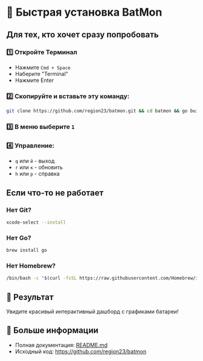 # 🚀 Быстрая установка BatMon

## Для тех, кто хочет сразу попробовать

### 1️⃣ Откройте Терминал
- Нажмите `Cmd + Space`
- Наберите "Terminal"
- Нажмите Enter

### 2️⃣ Скопируйте и вставьте эту команду:

```bash
git clone https://github.com/region23/batmon.git && cd batmon && go build -o batmon && ./batmon
```

### 3️⃣ В меню выберите `1`

### 4️⃣ Управление:
- `q` или `й` - выход
- `r` или `к` - обновить
- `h` или `р` - справка

## Если что-то не работает

### Нет Git?
```bash
xcode-select --install
```

### Нет Go?
```bash
brew install go
```

### Нет Homebrew?
```bash
/bin/bash -c "$(curl -fsSL https://raw.githubusercontent.com/Homebrew/install/HEAD/install.sh)"
```

## 🎯 Результат
Увидите красивый интерактивный дашборд с графиками батареи!

## 🔗 Больше информации
- Полная документация: [README.md](README.md)
- Исходный код: https://github.com/region23/batmon
